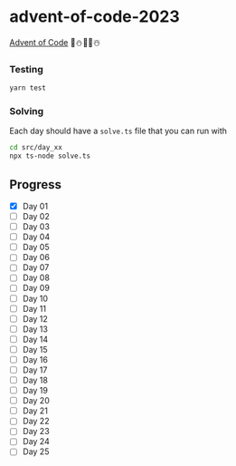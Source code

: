 # advent-of-code-2023

[Advent of Code](https://adventofcode.com/)
🎁⛄🎄🎅☃️

### Testing

```zsh
yarn test
```

### Solving

Each day should have a `solve.ts` file that you can run with

```zsh
cd src/day_xx
npx ts-node solve.ts
```

## Progress
<!-- Days 01 - 25 -->
- [x] Day 01
- [ ] Day 02
- [ ] Day 03
- [ ] Day 04
- [ ] Day 05
- [ ] Day 06
- [ ] Day 07
- [ ] Day 08
- [ ] Day 09
- [ ] Day 10
- [ ] Day 11
- [ ] Day 12
- [ ] Day 13
- [ ] Day 14
- [ ] Day 15
- [ ] Day 16
- [ ] Day 17
- [ ] Day 18
- [ ] Day 19
- [ ] Day 20
- [ ] Day 21
- [ ] Day 22
- [ ] Day 23
- [ ] Day 24
- [ ] Day 25
